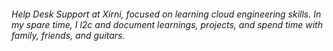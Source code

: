 ###### Help Desk Support at Xirni, focused on learning cloud engineering skills. In my spare time, I l2c and document learnings, projects, and spend time with family, friends, and guitars.


